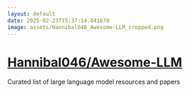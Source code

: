 ```yaml
---
layout: default
date: 2025-02-23T15:37:14.041670
image: assets/Hannibal046_Awesome-LLM_cropped.png
---
```


# [Hannibal046/Awesome-LLM](https://github.com/Hannibal046/Awesome-LLM)

Curated list of large language model resources and papers
